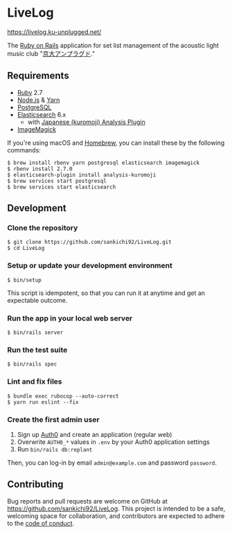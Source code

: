 # LiveLog

https://livelog.ku-unplugged.net/

The [Ruby on Rails](https://rubyonrails.org/) application for set list management of the acoustic light music club "[京大アンプラグド](http://ku-unplugged.net/)."

## Requirements

- [Ruby](https://www.ruby-lang.org/) 2.7
- [Node.js](https://nodejs.org/) & [Yarn](https://yarnpkg.com/)
- [PostgreSQL](https://www.postgresql.org/)
- [Elasticsearch](https://www.elastic.co/guide/en/elasticsearch/) 6.x
  - with [Japanese (kuromoji) Analysis Plugin](https://www.elastic.co/guide/en/elasticsearch/plugins/current/analysis-kuromoji.html)
- [ImageMagick](https://imagemagick.org/)

If you're using macOS and [Homebrew](https://brew.sh/), you can install these by the following commands:

    $ brew install rbenv yarn postgresql elasticsearch imagemagick
    $ rbenv install 2.7.0
    $ elasticsearch-plugin install analysis-kuromoji
    $ brew services start postgresql
    $ brew services start elasticsearch

## Development

### Clone the repository

    $ git clone https://github.com/sankichi92/LiveLog.git
    $ cd LiveLog

### Setup or update your development environment

    $ bin/setup

This script is idempotent, so that you can run it at anytime and get an expectable outcome.

### Run the app in your local web server

    $ bin/rails server

### Run the test suite

    $ bin/rails spec

### Lint and fix files

    $ bundle exec rubocop --auto-correct
    $ yarn run eslint --fix

### Create the first admin user

1. Sign up [Auth0](https://auth0.com/) and create an application (regular web)
2. Overwrite `AUTH0_*` values in `.env` by your Auth0 application settings
3. Run `bin/rails db:replant`

Then, you can log-in by email `admin@example.com` and password `password`.

## Contributing

Bug reports and pull requests are welcome on GitHub at https://github.com/sankichi92/LiveLog. This project is intended to be a safe, welcoming space for collaboration, and contributors are expected to adhere to the [code of conduct](https://github.com/sankichi92/LiveLog/blob/master/CODE_OF_CONDUCT.md).
